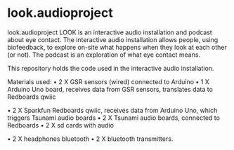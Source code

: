 # look.audioproject
look.audioproject
LOOK is an interactive audio installation and podcast about eye contact. The interactive audio installation allows people, using biofeedback, to explore on-site what happens when they look at each other (or not). The podcast is an exploration of what eye contact means.

This repository holds the code used in the interactive audio installation.

Materials used:
•	2 X GSR sensors (wired) connected to Arduino
•	1 X Arduino Uno board, receives data from GSR sensors, translates data to Redboards qwiic

•	2 X Sparkfun Redboards qwiic, receives data from Arduino Uno, which triggers Tsunami audio boards
•	2 X Tsunami audio boards, connected to Redboards
•	2 X sd cards with audio

•	2 X  headphones bluetooth
•	2 X  bluetooth transmitters. 


